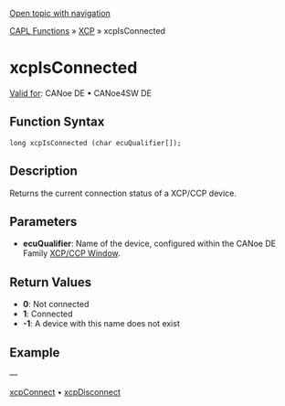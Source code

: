 [Open topic with navigation](../../../../../CANoeDEFamily.htm#Topics/CAPLFunctions/XCP/Functions/CAPLfunctionXCPIsConnected.md)

[CAPL Functions](../../CAPLfunctions.md) » [XCP](../CAPLfunctionsXCPOverview.md) » xcpIsConnected

# xcpIsConnected

[Valid for](../../../Shared/FeatureAvailability.md): CANoe DE • CANoe4SW DE

## Function Syntax

```plaintext
long xcpIsConnected (char ecuQualifier[]);
```

## Description

Returns the current connection status of a XCP/CCP device.

## Parameters

- **ecuQualifier**: Name of the device, configured within the CANoe DE Family [XCP/CCP Window](../../../CANoeCANalyzer/AMDXCP/XCPConfiguration.md).

## Return Values

- **0**: Not connected
- **1**: Connected
- **-1**: A device with this name does not exist

## Example

—

[xcpConnect](CAPLfunctionXCPConnect.md) • [xcpDisconnect](CAPLfunctionXCPDisconnect.md)
